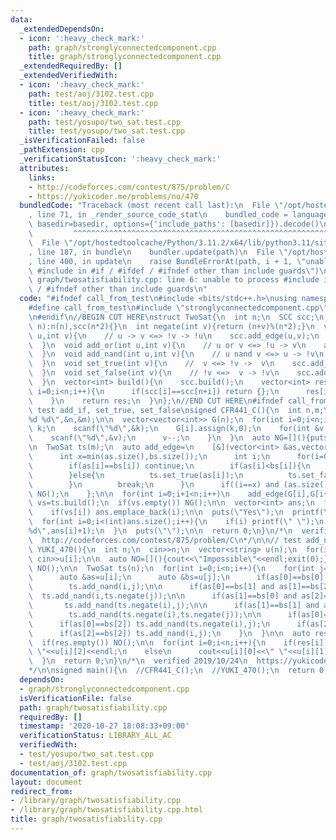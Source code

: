 ```yaml
---
data:
  _extendedDependsOn:
  - icon: ':heavy_check_mark:'
    path: graph/stronglyconnectedcomponent.cpp
    title: graph/stronglyconnectedcomponent.cpp
  _extendedRequiredBy: []
  _extendedVerifiedWith:
  - icon: ':heavy_check_mark:'
    path: test/aoj/3102.test.cpp
    title: test/aoj/3102.test.cpp
  - icon: ':heavy_check_mark:'
    path: test/yosupo/two_sat.test.cpp
    title: test/yosupo/two_sat.test.cpp
  _isVerificationFailed: false
  _pathExtension: cpp
  _verificationStatusIcon: ':heavy_check_mark:'
  attributes:
    links:
    - http://codeforces.com/contest/875/problem/C
    - https://yukicoder.me/problems/no/470
  bundledCode: "Traceback (most recent call last):\n  File \"/opt/hostedtoolcache/Python/3.11.2/x64/lib/python3.11/site-packages/onlinejudge_verify/documentation/build.py\"\
    , line 71, in _render_source_code_stat\n    bundled_code = language.bundle(stat.path,\
    \ basedir=basedir, options={'include_paths': [basedir]}).decode()\n          \
    \         ^^^^^^^^^^^^^^^^^^^^^^^^^^^^^^^^^^^^^^^^^^^^^^^^^^^^^^^^^^^^^^^^^^^^^^^^^^^^^^^^^\n\
    \  File \"/opt/hostedtoolcache/Python/3.11.2/x64/lib/python3.11/site-packages/onlinejudge_verify/languages/cplusplus.py\"\
    , line 187, in bundle\n    bundler.update(path)\n  File \"/opt/hostedtoolcache/Python/3.11.2/x64/lib/python3.11/site-packages/onlinejudge_verify/languages/cplusplus_bundle.py\"\
    , line 400, in update\n    raise BundleErrorAt(path, i + 1, \"unable to process\
    \ #include in #if / #ifdef / #ifndef other than include guards\")\nonlinejudge_verify.languages.cplusplus_bundle.BundleErrorAt:\
    \ graph/twosatisfiability.cpp: line 6: unable to process #include in #if / #ifdef\
    \ / #ifndef other than include guards\n"
  code: "#ifndef call_from_test\n#include <bits/stdc++.h>\nusing namespace std;\n\n\
    #define call_from_test\n#include \"stronglyconnectedcomponent.cpp\"\n#undef call_from_test\n\
    \n#endif\n//BEGIN CUT HERE\nstruct TwoSat{\n  int n;\n  SCC scc;\n  TwoSat(int\
    \ n):n(n),scc(n*2){}\n  int negate(int v){return (n+v)%(n*2);}\n  void add_if(int\
    \ u,int v){\n    // u -> v <=> !v -> !u\n    scc.add_edge(u,v);\n    scc.add_edge(negate(v),negate(u));\n\
    \  }\n  void add_or(int u,int v){\n    // u or v <=> !u -> v\n    add_if(negate(u),v);\n\
    \  }\n  void add_nand(int u,int v){\n    // u nand v <=> u -> !v\n    add_if(u,negate(v));\n\
    \  }\n  void set_true(int v){\n    //  v <=> !v ->  v\n    scc.add_edge(negate(v),v);\n\
    \  }\n  void set_false(int v){\n    // !v <=>  v -> !v\n    scc.add_edge(v,negate(v));\n\
    \  }\n  vector<int> build(){\n    scc.build();\n    vector<int> res(n);\n    for(int\
    \ i=0;i<n;i++){\n      if(scc[i]==scc[n+i]) return {};\n      res[i]=scc[i]>scc[n+i];\n\
    \    }\n    return res;\n  }\n};\n//END CUT HERE\n#ifndef call_from_test\n\n//\
    \ test add_if, set_true, set_false\nsigned CFR441_C(){\n  int n,m;\n  scanf(\"\
    %d %d\",&n,&m);\n\n  vector<vector<int>> G(n);\n  for(int i=0;i<n;i++){\n    int\
    \ k;\n    scanf(\"%d\",&k);\n    G[i].assign(k,0);\n    for(int &v:G[i]){\n  \
    \    scanf(\"%d\",&v);\n      v--;\n    }\n  }\n  auto NG=[](){puts(\"No\");exit(0);};\n\
    \n  TwoSat ts(m);\n  auto add_edge=\n    [&](vector<int> &as,vector<int> &bs){\n\
    \      int x=min(as.size(),bs.size());\n      int i;\n      for(i=0;i<x;i++){\n\
    \        if(as[i]==bs[i]) continue;\n        if(as[i]<bs[i]){\n          ts.add_if(bs[i],as[i]);\n\
    \        }else{\n          ts.set_true(as[i]);\n          ts.set_false(bs[i]);\n\
    \        }\n        break;\n      }\n      if((i==x) and (as.size()>bs.size()))\
    \ NG();\n    };\n\n  for(int i=0;i+1<n;i++)\n    add_edge(G[i],G[i+1]);\n\n  auto\
    \ vs=ts.build();\n  if(vs.empty()) NG();\n\n  vector<int> ans;\n  for(int i=0;i<m;i++)\n\
    \    if(vs[i]) ans.emplace_back(i);\n\n  puts(\"Yes\");\n  printf(\"%d\\n\",(int)ans.size());\n\
    \  for(int i=0;i<(int)ans.size();i++){\n    if(i) printf(\" \");\n    printf(\"\
    %d\",ans[i]+1);\n  }\n  puts(\"\");\n\n  return 0;\n}\n/*\n  verified 2019/06/20\n\
    \  http://codeforces.com/contest/875/problem/C\n*/\n\n// test add_nand\nsigned\
    \ YUKI_470(){\n  int n;\n  cin>>n;\n  vector<string> u(n);\n  for(int i=0;i<n;i++)\
    \ cin>>u[i];\n\n  auto NO=[](){cout<<\"Impossible\"<<endl;exit(0);};\n\n  if(n>=100)\
    \ NO();\n\n  TwoSat ts(n);\n  for(int i=0;i<n;i++){\n    for(int j=0;j<i;j++){\n\
    \      auto &as=u[i];\n      auto &bs=u[j];\n      if(as[0]==bs[0] and as[1]==bs[1])\n\
    \        ts.add_nand(i,j);\n\n      if(as[0]==bs[1] and as[1]==bs[2])\n      \
    \  ts.add_nand(i,ts.negate(j));\n\n      if(as[1]==bs[0] and as[2]==bs[1])\n \
    \       ts.add_nand(ts.negate(i),j);\n\n      if(as[1]==bs[1] and as[2]==bs[2])\n\
    \        ts.add_nand(ts.negate(i),ts.negate(j));\n\n      if(as[0]==bs[0]) ts.add_nand(ts.negate(i),ts.negate(j));\n\
    \      if(as[0]==bs[2]) ts.add_nand(ts.negate(i),j);\n      if(as[2]==bs[0]) ts.add_nand(i,ts.negate(j));\n\
    \      if(as[2]==bs[2]) ts.add_nand(i,j);\n    }\n  }\n\n  auto res=ts.build();\n\
    \  if(res.empty()) NO();\n\n  for(int i=0;i<n;i++){\n    if(res[i])\n      cout<<u[i][0]<<u[i][1]<<\"\
    \ \"<<u[i][2]<<endl;\n    else\n      cout<<u[i][0]<<\" \"<<u[i][1]<<u[i][2]<<endl;\n\
    \  }\n  return 0;\n}\n/*\n  verified 2019/10/24\n  https://yukicoder.me/problems/no/470\n\
    */\n\nsigned main(){\n  //CFR441_C();\n  //YUKI_470();\n  return 0;\n}\n#endif\n"
  dependsOn:
  - graph/stronglyconnectedcomponent.cpp
  isVerificationFile: false
  path: graph/twosatisfiability.cpp
  requiredBy: []
  timestamp: '2020-10-27 18:08:33+09:00'
  verificationStatus: LIBRARY_ALL_AC
  verifiedWith:
  - test/yosupo/two_sat.test.cpp
  - test/aoj/3102.test.cpp
documentation_of: graph/twosatisfiability.cpp
layout: document
redirect_from:
- /library/graph/twosatisfiability.cpp
- /library/graph/twosatisfiability.cpp.html
title: graph/twosatisfiability.cpp
---
```

